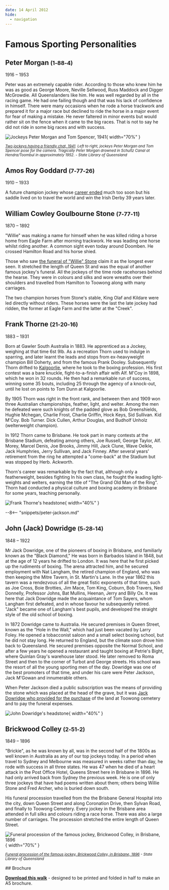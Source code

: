 ```yaml
---
date: 14 April 2012
hide:
  - navigation
---
```


# Famous Sporting Personalities  

## Peter Morgan <small>(1‑88‑4)</small>

1916 – 1953

Peter was an extremely capable rider. According to those who knew him he was as good as George Moore, Neville Sellwood, Russ Maddock and Digger McGrowdie. All Queenslanders like him. He was well regarded by all in the racing game. He had one failing though and that was his lack of confidence in himself. There were many occasions when he rode a horse trackwork and prepared it for a major race but declined to ride the horse in a major event for fear of making a mistake. He never faltered in minor events but would rather sit on the fence when it came to the big races. That is not to say he did not ride in some big races and with success. 

<!-- He had an unusual death for a jockey and that will be explained now. -->

![Jockeys Peter Morgan and Tom Spencer, 1941](../assets/peter-morgan.jpg){ width="70%" }

*<small>[Two jockeys having a friendly chat, 1941](http://onesearch.slq.qld.gov.au/permalink/f/1upgmng/slq_alma21220068470002061). Left to right, jockeys Peter Morgan and Tom Spencer pose for the camera. Tragically Peter Morgan drowned in Schultz Canal at Hendra/Toombul in approximately 1952. - State Library of Queensland </small>*

## Amos Roy Goddard <small>(7‑77‑26)</small>

1910 – 1933 

A future champion jockey whose [career ended](https://trove.nla.gov.au/newspaper/article/70555868) much too soon but his saddle lived on to travel the world and win the Irish Derby 39 years later. 

## William Cowley Goulbourne Stone <small>(7‑77‑11)</small>

1870 – 1892 

"Willie" was making a name for himself when he was killed riding a horse home from Eagle Farm after morning trackwork. He was leading one horse whilst riding another. A common sight even today around Doomben. He crossed Hamilton Road and his horse shied.

Those who saw [the funeral of "Willie" Stone](https://trove.nla.gov.au/newspaper/article/173495181) claim it as the longest ever seen. It stretched the length of Queen St and was the equal of another famous jockey's funeral. All the jockeys of the time rode racehorses behind the hearse. They were in colours and silks and wore wreaths over their shoulders and travelled from Hamilton to Toowong along with many carriages.

The two champion horses from Stone's stable, King Olaf and Kildare were led directly without riders. These horses were the last the late jockey had ridden, the former at Eagle Farm and the latter at the "Creek".

## Frank Thorne <small>(21‑20‑16)</small>

1883 – 1931 

Born at Gawler South Australia in 1883. He apprenticed as a Jockey, weighing at that time 6st 9lb. As a recreation Thorn used to indulge in sparring, and later learnt the leads and stops from ex-heavyweight champion Bill Doherty, and from the famous Prank Dooley. Subsequently Thorn drifted to [Kalgoorlie](https://trove.nla.gov.au/newspaper/article/95278367), where he took to the boxing profession. His first contest was a bare knuckle, fight-to-a-finish affair with Alf. M'Coy in 1898, which he won in 32 rounds. He then had a remarkable run of success, winning some 35 bouts, including 25 through the agency of a knock-out, until he lost on points to Tom Dunn at Kalgoorlie. 

By 1905 Thorn was right in the front rank, and between then and 1909 won three Australian championships, feather, light, and welter. Among the men he defeated were such knights of the padded glove as Bob Greenshields, Hughie Mchegan, Charlie Frost, Charlie Griffin, Hock Keys, Sid Sullivan. Kid M'Coy. Bob Turner. Dick Cullen, Arthur Douglas, and Budholf Unholz (welterweight champion).

In 1912 Thorn came to Brisbane. He took part in many contests at the Brisbane Stadium, defeating among others, Joe Russell, George Taylor, Alf. Morey, Marcel Denis, Joe Brooks, Jimmy Hill, Jack Clune, Wave Oelkle, Jack Humphries, Jerry Sullivan, and Jack  Finney. After several years' retirement from the ring he attempted a "come-back" at the Stadium but was stopped by Herb. Ackworth. 

Thorn's career was remarkable by the fact that, although only a featherweight, besides fighting In his own class, he fought the leading light-weights and welters, earning the title of "The Grand Old Man of the Ring". Thorn had conducted a physical culture and boxing academy in Brisbane for some years, teaching personally.

![Frank Thorne's headstone](../assets/frank-thorn-headstone.jpg){ width="40%" }

<!-- Suicide https://trove.nla.gov.au/newspaper/article/54702384?searchTerm=%22Frank%20Thorne%22 -->

--8<-- "snippets/peter-jackson.md"

## John (Jack) Dowridge <small>(5‑28‑14)</small>

1848 – 1922

Mr Jack Dowridge, one of the pioneers of boxing in Brisbane, and familiarly known as the "Black Diamond," He was born in Barbados Island in 1848, but at the age of 12 years he drifted to London. It was here that he first picked up the rudiments of boxing. The arena attracted him, and he secured employment with Nat Langham, the retired champion of England, who was then keeping the Mitre Tavern, in St. Martin's Lane. In the year 1862 this tavern was a rendezvous of all the great fistic exponents of that time, such as Joe Cross, Boie Brotties, Jim Mace, Tom King, Coburn, Bob Travers, Ned Donnelly, Professor Johns, Bat Mullins, Heenan, Jerry and Billy Ox. It was here that Jack Dowridge made the acquaintance of Tom Sayers, whom Langham first defeated, and in whose favour he subsequently retired. "Jack" became one of Langham's best pupils, and developed the straight style of the old school of boxing. 

In 1872 Dowridge came to Australia. He secured premises in Queen Street, known as the "Hole in the Wall," which had just been vacated by Larry Foley. He opened a tobacconist saloon and a small select boxing school, but he did not stay long. He returned to England, but the climate soon drove him back to Queensland. He secured premises opposite the Normal School, and after a few years he opened a restaurant and taught boxing at Petrie's Bight, where Quinlan Gray's warehouse later stood. He later removed to Roma Street and then to the corner of Turbot and George streets. His school was the resort of all the young sporting men of the day. Dowridge was one of the best promoters of that time, and under his care were Peter Jackson, Jack M'Gowan and innumerable others.

When Peter Jackson died a public subscription was the means of providing the stone which was placed at the head of the grave, but it was [Jack Dowridge who provided for the purchase](https://trove.nla.gov.au/newspaper/article/71056665) of the land at Toowong cemetery and to pay the funeral expenses.

![John Dowridge's headstone](../assets/john-dowridge-headstone.jpg){ width="40%" }

## Brickwood Colley <small>(2‑51‑2)</small>

1849 – 1896
 
"Brickie", as he was known by all, was in the second half of the 1800s as well known in Australia as any of our top jockeys today. In a period when travel to Sydney and Melbourne was measured in weeks rather than day, he rode with success in all three states. He was 47 when he died of a heart attack in the Post Office Hotel, Queens Street here in Brisbane in 1896. He had only arrived back from Sydney the previous week. He is one of only three jockeys that have had poems written about them; others being Willie Stone and Fred Archer, who is buried down south.

His funeral procession travelled from the the Brisbane General Hospital into the city, down Queen Street and along Coronation Drive, then Sylvan Road, and finally to Toowong Cemetery. Every jockey in the Brisbane area attended in full silks and colours riding a race horse. There was also a large number of carriages. The procession stretched the entire length of Queen Street. 

![Funeral procession of the famous jockey, Brickwood Colley, in Brisbane, 1896](../assets/brickwood-colley.jpg){ width="70%" }

*<small>[Funeral procession of the famous jockey, Brickwood Colley, in Brisbane, 1896](http://onesearch.slq.qld.gov.au/permalink/f/1upgmng/slq_alma21218250330002061) - State Library of Queensland </small>*

<div class="noprint" markdown="1">
## Brochure

**[Download this walk](../assets/guides/sporting-personalities.pdf)** - designed to be printed and folded in half to make an A5 brochure.


</div>
